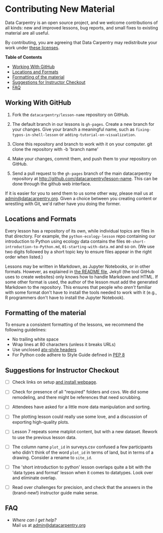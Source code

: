 # Contributing New Material

Data Carpentry is an open source project, and we welcome contributions of all
kinds: new and improved lessons, bug reports, and small fixes to existing
material are all useful.

By contributing, you are agreeing that Data Carpentry may redistribute your
work under [these licenses](LICENSE.md).


**Table of Contents**

- [Working With GitHub](#working-with-github)
- [Locations and Formats](#locations-and-formats)
- [Formatting of the material](#formatting-of-the-material)
- [Suggestions for Instructor Checkout](#suggestions-for-instructor-checkout)
- [FAQ](#faq)


## Working With GitHub

1.  Fork the `datacarpentry/lesson-name` repository on GitHub.

2.  The default branch in our lessons is `gh-pages`. Create a
    new branch for your changes.
    Give your branch a meaningful name,
    such as `fixing-typos-in-shell-lesson`
    or `adding-tutorial-on-visualization`.

3.  Clone this repository and branch to work with it on your computer.
    git clone the repository with -b 'branch name'

4.  Make your changes, commit them, and push them to your repository on GitHub.

5.  Send a pull request to the `gh-pages` branch of the main datacarpentry
    repository at http://github.com/datacarpentry/lesson-name. This can
    be done through the github web interface.

If it is easier for you to send them to us some other way,
please mail us at
[admin@datacarpentry.org](mailto:admin@datacarpentry.org).
Given a choice between you creating content or wrestling with Git,
we'd rather have you doing the former.


## Locations and Formats

Every lesson has a repository of its own, while individual topics are files
in that directory.  For example, the `python-ecology-lesson` repo containing our
introduction to Python using ecology data contains the files
`00-short-introduction-to-Python.md`,
`01-starting-with-data.md` and so on.  (We use two digits followed by a short
topic key to ensure files appear in the right order when listed.)

Lessons may be written in Markdown, as Jupyter Notebooks, or in other formats.
However, as explained in [the README file](README.md), Jekyll (the tool GitHub
uses to create websites) only knows how to handle Markdown and HTML.  If some
other format is used, the author of the lesson must add the generated Markdown
to the repository.  This ensures that people who *aren't* familiar with some
format don't have to install the tools needed to work with it (e.g., R
programmers don't have to install the Jupyter Notebook).


## Formatting of the material

To ensure a consistent formatting of the lessons, we recommend the following
guidelines:

- No trailing white space
- Wrap lines at 80 characters (unless it breaks URLs)
- Use unclosed [atx-style headers](http://spec.commonmark.org/0.25/#atx-headings)
- For Python code adhere to Style Guide defined in [PEP 8](https://www.python.org/dev/peps/pep-0008/)


## Suggestions for Instructor Checkout

- [ ] Check links on setup [and install webpage](http://www.datacarpentry.org/python-ecology-lesson/).
- [ ] Check for presence of all "required" folders and csvs. We did some
  remodeling, and there might be references that need scrubbing.
- [ ] Attendees have asked for a little more data manipulation and sorting.
- [ ] The plotting lesson could really use some love, and a discussion of
  exporting high-quality plots.
- [ ] Lesson 7 repeats some matplot content, but with a new dataset. Rework to
  use the previous lesson data.
- [ ] The column name `plot_id` in surveys.csv confused a few participants who
  didn't think of the word `plot_id` in terms of land, but in terms of a
  drawing. Consider a rename to `site_id`.
- [ ]  The 'short introduction to python' lesson overlaps quite a bit with the
  'data types and format' lesson when it comes to datatypes. Look over and
  eliminate overlap.
- [ ] Read over challenges for precision, and check that the answers in the
  (brand-new!) instructor guide make sense.


## FAQ

-   *Where can I get help?*
    <br/>
    Mail us at [admin@datacarpentry.org](mailto:admin@datacarpentry.org)

